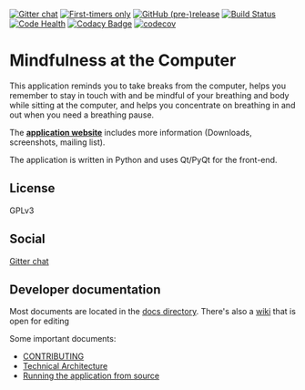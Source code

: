 [![Gitter chat](https://badges.gitter.im/gitterHQ/gitter.png)](https://gitter.im/mindfulness-at-the-computer/Lobby)
[![First-timers only](https://img.shields.io/badge/first--timers--only-friendly-blue.svg)](http://www.firsttimersonly.com/)
[![GitHub (pre-)release](https://img.shields.io/github/release/SunyataZero/mindfulness-at-the-computer/all.svg)](https://github.com/SunyataZero/mindfulness-at-the-computer/releases/latest)
[![Build Status](https://travis-ci.org/SunyataZero/mindfulness-at-the-computer.svg?branch=master)](https://travis-ci.org/SunyataZero/mindfulness-at-the-computer)
[![Code Health](https://landscape.io/github/SunyataZero/mindfulness-at-the-computer/master/landscape.svg?style=flat)](https://landscape.io/github/SunyataZero/mindfulness-at-the-computer/master)
[![Codacy Badge](https://api.codacy.com/project/badge/Grade/799f63cfa9254d4b9c3b1f93eebac994)](https://www.codacy.com/app/SunyataZero/mindfulness-at-the-computer?utm_source=github.com&amp;utm_medium=referral&amp;utm_content=SunyataZero/mindfulness-at-the-computer&amp;utm_campaign=Badge_Grade)
[![codecov](https://codecov.io/gh/SunyataZero/mindfulness-at-the-computer/branch/master/graph/badge.svg)](https://codecov.io/gh/SunyataZero/mindfulness-at-the-computer)

# Mindfulness at the Computer

This application reminds you to take breaks from the computer, helps you
remember to stay in touch with and be mindful of your breathing and body
while sitting at the computer, and helps you concentrate on breathing
in and out when you need a breathing pause.

The [**application website**](https://sunyatazero.github.io/mindfulness-at-the-computer/)
includes more information (Downloads, screenshots, mailing list).

The application is written in Python and uses Qt/PyQt for the front-end.

## License

GPLv3

## Social

[Gitter chat](https://gitter.im/mindfulness-at-the-computer/Lobby)

## Developer documentation

Most documents are located in the [docs directory](docs/). There's also a [wiki](wiki) that is open for editing

Some important documents:
* [CONTRIBUTING](CONTRIBUTING.md)
* [Technical Architecture](docs/tech-architecture.md)
* [Running the application from source](docs/running-from-source.md)


<!--
Aka: m@c, matc
-->

